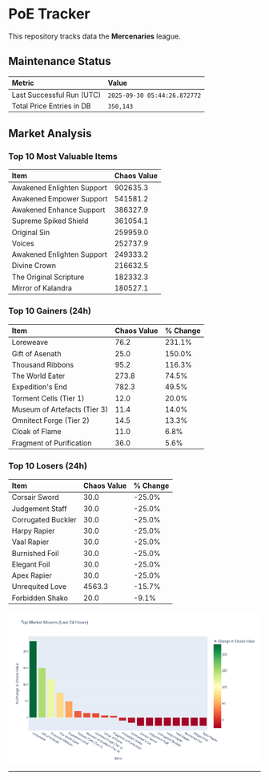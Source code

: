 # PoE Tracker

This repository tracks data the **Mercenaries** league.

## Maintenance Status

<!-- START_MAINTENANCE -->
| Metric | Value |
|:---|:---|
| Last Successful Run (UTC) | `2025-09-30 05:44:26.872772` |
| Total Price Entries in DB | `350,143` |

<!-- END_MAINTENANCE -->

## Market Analysis

<!-- START_ANALYSIS -->
### Top 10 Most Valuable Items
| Item | Chaos Value |
| :--- | :--- |
| Awakened Enlighten Support | 902635.3 |
| Awakened Empower Support | 541581.2 |
| Awakened Enhance Support | 386327.9 |
| Supreme Spiked Shield | 361054.1 |
| Original Sin | 259959.0 |
| Voices | 252737.9 |
| Awakened Enlighten Support | 249333.2 |
| Divine Crown | 216632.5 |
| The Original Scripture | 182332.3 |
| Mirror of Kalandra | 180527.1 |

### Top 10 Gainers (24h)
| Item | Chaos Value | % Change |
| :--- | :--- | :--- |
| Loreweave | 76.2 | 231.1% |
| Gift of Asenath | 25.0 | 150.0% |
| Thousand Ribbons | 95.2 | 116.3% |
| The World Eater | 273.8 | 74.5% |
| Expedition's End | 782.3 | 49.5% |
| Torment Cells (Tier 1) | 12.0 | 20.0% |
| Museum of Artefacts (Tier 3) | 11.4 | 14.0% |
| Omnitect Forge (Tier 2) | 14.5 | 13.3% |
| Cloak of Flame | 11.0 | 6.8% |
| Fragment of Purification | 36.0 | 5.6% |

### Top 10 Losers (24h)
| Item | Chaos Value | % Change |
| :--- | :--- | :--- |
| Corsair Sword | 30.0 | -25.0% |
| Judgement Staff | 30.0 | -25.0% |
| Corrugated Buckler | 30.0 | -25.0% |
| Harpy Rapier | 30.0 | -25.0% |
| Vaal Rapier | 30.0 | -25.0% |
| Burnished Foil | 30.0 | -25.0% |
| Elegant Foil | 30.0 | -25.0% |
| Apex Rapier | 30.0 | -25.0% |
| Unrequited Love | 4563.3 | -15.7% |
| Forbidden Shako | 20.0 | -9.1% |


![Market Movers Chart](charts/market_movers.png)
<!-- END_ANALYSIS -->

---
